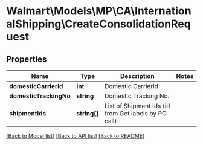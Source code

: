# Walmart\Models\MP\CA\InternationalShipping\CreateConsolidationRequest

## Properties

Name | Type | Description | Notes
------------ | ------------- | ------------- | -------------
**domesticCarrierId** | **int** | Domestic CarrierId. |
**domesticTrackingNo** | **string** | Domestic Tracking No. |
**shipmentIds** | **string[]** | List of Shipment Ids (id from Get labels by PO call) |


[[Back to Model list]](./) [[Back to API list]](../../../../../README.md#supported-apis) [[Back to README]](../../../../../README.md)

